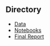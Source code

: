 ## Directory

- [Data](<https://git.generalassemb.ly/AidanKeyes/submissions/tree/master/Capstone/data>)
- [Notebooks](<https://git.generalassemb.ly/AidanKeyes/submissions/tree/master/Capstone/notebooks>)
- [Final Report](<https://git.generalassemb.ly/AidanKeyes/submissions/blob/master/Capstone/Final%20Report.md>)